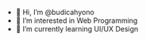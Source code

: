 - 👋 Hi, I’m @budicahyono
- 👀 I’m interested in Web Programming
- 🌱 I’m currently learning UI/UX Design


<!---
budicahyono/budicahyono is a ✨ special ✨ repository because its `README.md` (this file) appears on your GitHub profile.
You can click the Preview link to take a look at your changes.
--->
